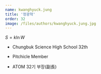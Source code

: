 ```yaml
---
name: kwanghyuck.jung
title: '정광혁'
order: 32
image: /files/authors/kwanghyuck.jung.jpg
---
```


$S= k \ln W$

- Chungbuk Science High School 32th

- Pitchicle Member

- ATOM 32기 부장(副長)
